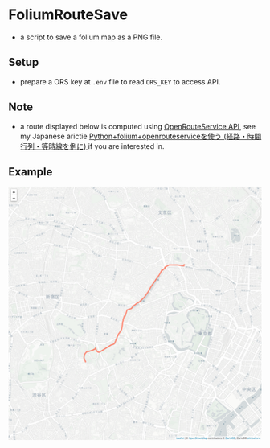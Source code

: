 # FoliumRouteSave

- a script to save a folium map as a PNG file.

## Setup

- prepare a ORS key at `.env` file to read `ORS_KEY` to access API.

## Note

- a route displayed below is computed using [OpenRouteService API](https://openrouteservice.org/), see my Japanese arictie [Python+folium+openrouteserviceを使う (経路・時間行列・等時線を例に)
](https://zenn.dev/takilog/articles/2be029ccd35972) if you are interested in.

## Example

![example](map.png)